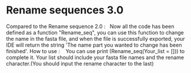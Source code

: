 # Rename sequences 3.0
Compared to the Rename sequence 2.0 : 
    Now all the code has been defined as a function "Rename_seq", you can use this function to change the name in the fasta file, and when the file is successfully exported, your IDE will return the string 'The name part you wanted to change has been finished'.
How to use :
    You can use print (Rename_seq(Your_list = [])) to complete it.
    Your list should include your fasta file names and the rename character.(You should input the rename character to the last) 
